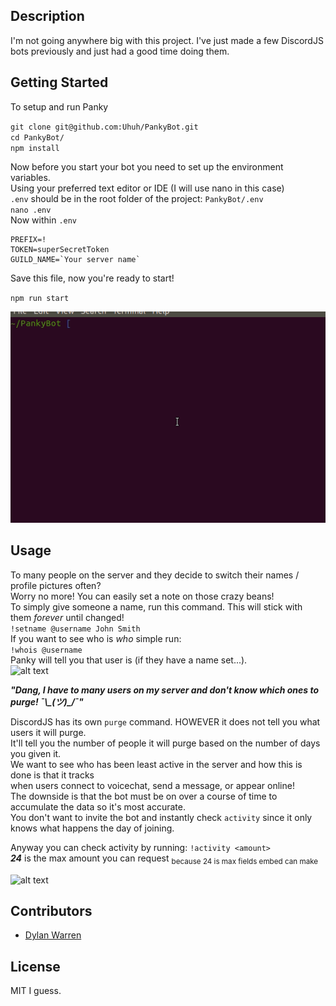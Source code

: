 ## Description

I'm not going anywhere big with this project. I've just made a few DiscordJS bots previously and just had a good time doing them.

## Getting Started

To setup and run Panky

`git clone git@github.com:Uhuh/PankyBot.git` <br >
`cd PankyBot/` <br >
`npm install` <br >

Now before you start your bot you need to set up the environment variables. <br >
Using your preferred text editor or IDE (I will use nano in this case) <br >
`.env` should be in the root folder of the project: `PankyBot/.env` <br >
`nano .env` <br >
Now within `.env` <br >
```
PREFIX=!
TOKEN=superSecretToken
GUILD_NAME=`Your server name`
```
Save this file, now you're ready to start!

`npm run start` <br >

![alt text](https://github.com/Uhuh/PankyBot/blob/master/extra/gif/start.gif)

## Usage

To many people on the server and they decide to switch their names / profile pictures often? <br>
Worry no more! You can easily set a note on those crazy beans! <br>
To simply give someone a name, run this command. This will stick with them _forever_ until changed! <br>
`!setname @username John Smith` <br>
If you want to see who is _who_ simple run: <br>
`!whois @username` <br>
Panky will tell you that user is (if they have a name set...). <br>
![alt text](https://cdn.discordapp.com/attachments/285627738772209685/471449870289338378/unknown.png) <br>

_**"Dang, I have to many users on my server and don't know which ones to purge! ¯\\\_(ツ)\_/¯"**_ <br>

DiscordJS has its own `purge` command. HOWEVER it does not tell you what users it will purge. <br>
It'll tell you the number of people it will purge based on the number of days you given it. <br>
We want to see who has been least active in the server and how this is done is that it tracks <br>
when users connect to voicechat, send a message, or appear online! <br>
The downside is that the bot must be on over a course of time to accumulate the data so it's most accurate. <br>
You don't want to invite the bot and instantly check `activity` since it only knows what happens the day of joining.

Anyway you can check activity by running: `!activity <amount>` <br>
_**24**_ is the max amount you can request <sub>because 24 is max fields embed can make</sub>

![alt text](https://cdn.discordapp.com/attachments/306310084802117632/471460307236159488/unknown.png)
## Contributors

- [Dylan Warren](https://github.com/Uhuh)

## License

MIT I guess.
